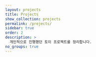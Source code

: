 ```yaml
---
layout: projects
title: Projects
show_collection: projects
permalink: /projects/
sidebar: true
order: 2
description: >
  개인적으로 진행했던 토이 프로젝트를 정리합니다.
no_groups: true
---
```

